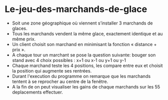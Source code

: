 # Le-jeu-des-marchands-de-glace
* Soit une zone géographique où viennent s’installer 3 marchands de glaces.
* Tous les marchands vendent la même glace, exactement identique et au même prix.
* Un client choisit son marchand en minimisant la fonction « distance + prix ».
* A chaque tour un marchant se pose la question suivante: bouger son stand avec 4 choix possibles : x+1 ou x-1 ou y+1 ou y-1
* Chaque marchand teste les 4 positions, les compare entre eux et choisit la position qui augmente ses rentrées.
* Durant l'execution du programme on remarque que les marchands tentent à se reprocher au centre de la fenêtre.
* A la fin de on peut visualiser les gains de chaque marchands sur les 55 deplacements effectuer.

